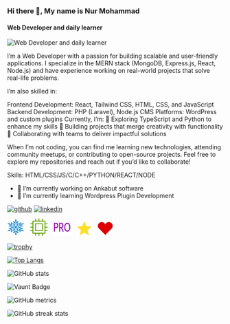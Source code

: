 ### Hi there 👋, My name is Nur Mohammad
#### Web Developer and daily learner
![Web Developer and daily learner](https://media.licdn.com/dms/image/v2/D4E16AQH_o1ljy1xL_w/profile-displaybackgroundimage-shrink_350_1400/profile-displaybackgroundimage-shrink_350_1400/0/1737127261254?e=1742428800&v=beta&t=aS4Wwb83ccSETp6-TySGSiq-1xFRQ6gaoTQ565LhKxM)

I’m a Web Developer with a passion for building scalable and user-friendly applications. I specialize in the MERN stack (MongoDB, Express.js, React, Node.js) and have experience working on real-world projects that solve real-life problems.

I’m also skilled in:

Frontend Development: React, Tailwind CSS, HTML, CSS, and JavaScript
Backend Development: PHP (Laravel), Node.js
CMS Platforms: WordPress and custom plugins
Currently, I’m:
🌱 Exploring TypeScript and Python to enhance my skills
🔨 Building projects that merge creativity with functionality
🤝 Collaborating with teams to deliver impactful solutions

When I’m not coding, you can find me learning new technologies, attending community meetups, or contributing to open-source projects. Feel free to explore my repositories and reach out if you’d like to collaborate!

Skills: HTML/CSS/JS/C/C++/PYTHON/REACT/NODE

- 🔭 I’m currently working on Ankabut software 
- 🌱 I’m currently learning Wordpress Plugin Development 


[<img src='https://cdn.jsdelivr.net/npm/simple-icons@3.0.1/icons/github.svg' alt='github' height='40'>](https://github.com/https://github.com/nurmhm)  [<img src='https://cdn.jsdelivr.net/npm/simple-icons@3.0.1/icons/linkedin.svg' alt='linkedin' height='40'>](https://www.linkedin.com/in/https://www.linkedin.com/in/nurmhm7228//)  

<a href='https://archiveprogram.github.com/'><img src='https://raw.githubusercontent.com/acervenky/animated-github-badges/master/assets/acbadge.gif' width='40' height='40'></a> <a href='https://docs.github.com/en/developers'><img src='https://raw.githubusercontent.com/acervenky/animated-github-badges/master/assets/devbadge.gif' width='40' height='40'></a> <a href='https://github.com/pricing'><img src='https://raw.githubusercontent.com/acervenky/animated-github-badges/master/assets/pro.gif' width='40' height='40'></a> <a href='https://stars.github.com/'><img src='https://raw.githubusercontent.com/acervenky/animated-github-badges/master/assets/starbadge.gif' width='35' height='35'></a> <a href='https://docs.github.com/en/github/supporting-the-open-source-community-with-github-sponsors'><img src='https://raw.githubusercontent.com/acervenky/animated-github-badges/master/assets/sponsorbadge.gif' width='35' height='35'></a> 

[![trophy](https://github-profile-trophy.vercel.app/?username=https://github.com/nurmhm)](https://github.com/ryo-ma/github-profile-trophy)

[![Top Langs](https://github-readme-stats.vercel.app/api/top-langs/?username=https://github.com/nurmhm)](https://github.com/anuraghazra/github-readme-stats)

![GitHub stats](https://github-readme-stats.vercel.app/api?username=https://github.com/nurmhm&show_icons=true&count_private=true)  

![Vaunt Badge](https://api.vaunt.dev/v1/github/entities/https://github.com/nurmhm/contributions?format=svg&private=true)  

![GitHub metrics](https://metrics.lecoq.io/https://github.com/nurmhm)  

![GitHub streak stats](https://streak-stats.demolab.com/?user=https://github.com/nurmhm)  

